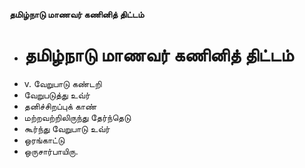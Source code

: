 **தமிழ்நாடு மாணவர் கணினித் திட்டம்**
- # தமிழ்நாடு மாணவர் கணினித் திட்டம்
- v. வேறுபாடு கண்டறி
- வேறுபடுத்து உவ்ர்
- தனிச்சிறப்புக் காண்
- மற்றவற்றிலிருந்து தேர்ந்தெடு
- கூர்ந்து வேறுபாடு உவ்ர்
- ஒரங்காட்டு
- ஒருசார்பாயிரு.


